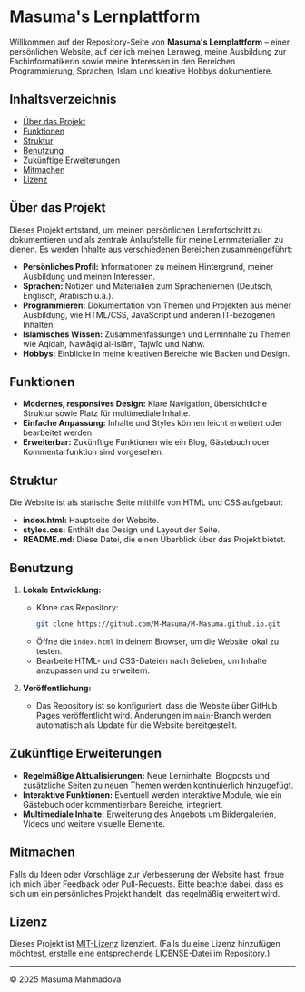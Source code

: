 # Masuma's Lernplattform

Willkommen auf der Repository-Seite von **Masuma's Lernplattform** – einer persönlichen Website, auf der ich meinen Lernweg, meine Ausbildung zur Fachinformatikerin sowie meine Interessen in den Bereichen Programmierung, Sprachen, Islam und kreative Hobbys dokumentiere.

## Inhaltsverzeichnis

- [Über das Projekt](#über-das-projekt)
- [Funktionen](#funktionen)
- [Struktur](#struktur)
- [Benutzung](#benutzung)
- [Zukünftige Erweiterungen](#zukünftige-erweiterungen)
- [Mitmachen](#mitmachen)
- [Lizenz](#lizenz)

## Über das Projekt

Dieses Projekt entstand, um meinen persönlichen Lernfortschritt zu dokumentieren und als zentrale Anlaufstelle für meine Lernmaterialien zu dienen. Es werden Inhalte aus verschiedenen Bereichen zusammengeführt:
- **Persönliches Profil:** Informationen zu meinem Hintergrund, meiner Ausbildung und meinen Interessen.
- **Sprachen:** Notizen und Materialien zum Sprachenlernen (Deutsch, Englisch, Arabisch u.a.).
- **Programmieren:** Dokumentation von Themen und Projekten aus meiner Ausbildung, wie HTML/CSS, JavaScript und anderen IT-bezogenen Inhalten.
- **Islamisches Wissen:** Zusammenfassungen und Lerninhalte zu Themen wie Aqidah, Nawāqiḍ al-Islām, Tajwīd und Nahw.
- **Hobbys:** Einblicke in meine kreativen Bereiche wie Backen und Design.

## Funktionen

- **Modernes, responsives Design:** Klare Navigation, übersichtliche Struktur sowie Platz für multimediale Inhalte.
- **Einfache Anpassung:** Inhalte und Styles können leicht erweitert oder bearbeitet werden.
- **Erweiterbar:** Zukünftige Funktionen wie ein Blog, Gästebuch oder Kommentarfunktion sind vorgesehen.

## Struktur

Die Website ist als statische Seite mithilfe von HTML und CSS aufgebaut:

- **index.html:** Hauptseite der Website.
- **styles.css:** Enthält das Design und Layout der Seite.
- **README.md:** Diese Datei, die einen Überblick über das Projekt bietet.

## Benutzung

1. **Lokale Entwicklung:**
   - Klone das Repository:
     ```bash
     git clone https://github.com/M-Masuma/M-Masuma.github.io.git
     ```
   - Öffne die `index.html` in deinem Browser, um die Website lokal zu testen.
   - Bearbeite HTML- und CSS-Dateien nach Belieben, um Inhalte anzupassen und zu erweitern.

2. **Veröffentlichung:**
   - Das Repository ist so konfiguriert, dass die Website über GitHub Pages veröffentlicht wird. Änderungen im `main`-Branch werden automatisch als Update für die Website bereitgestellt.

## Zukünftige Erweiterungen

- **Regelmäßige Aktualisierungen:** Neue Lerninhalte, Blogposts und zusätzliche Seiten zu neuen Themen werden kontinuierlich hinzugefügt.
- **Interaktive Funktionen:** Eventuell werden interaktive Module, wie ein Gästebuch oder kommentierbare Bereiche, integriert.
- **Multimediale Inhalte:** Erweiterung des Angebots um Bildergalerien, Videos und weitere visuelle Elemente.

## Mitmachen

Falls du Ideen oder Vorschläge zur Verbesserung der Website hast, freue ich mich über Feedback oder Pull-Requests. Bitte beachte dabei, dass es sich um ein persönliches Projekt handelt, das regelmäßig erweitert wird.

## Lizenz

Dieses Projekt ist [MIT-Lizenz](LICENSE) lizenziert. (Falls du eine Lizenz hinzufügen möchtest, erstelle eine entsprechende LICENSE-Datei im Repository.)

---
© 2025 Masuma Mahmadova  

